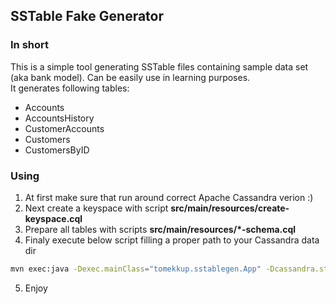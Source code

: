 ## SSTable Fake Generator

### In short 
This is a simple tool generating SSTable files containing sample data set (aka bank model). Can be easily use in learning purposes.\
It generates following tables:
 * Accounts
 * AccountsHistory
 * CustomerAccounts
 * Customers
 * CustomersByID

### Using
 1. At first make sure that run around correct Apache Cassandra verion :)
 2. Next create a keyspace with script **src/main/resources/create-keyspace.cql**
 3. Prepare all tables with scripts **src/main/resources/\*-schema.cql**
 4. Finaly execute below script filling a proper path to your Cassandra data dir  
```sh
mvn exec:java -Dexec.mainClass="tomekkup.sstablegen.App" -Dcassandra.storagedir=C:\opt\apache-cassandra-2.2.3\data
```
 5. Enjoy